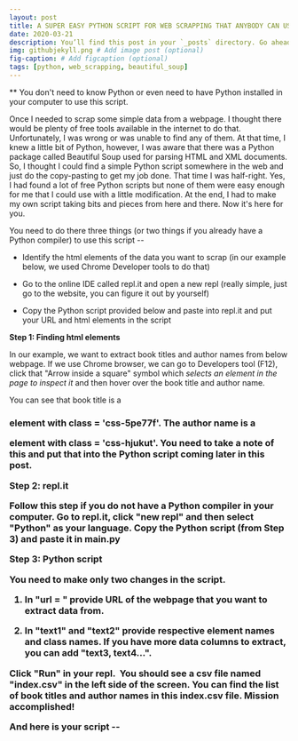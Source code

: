 ```yaml
---
layout: post
title: A SUPER EASY PYTHON SCRIPT FOR WEB SCRAPPING THAT ANYBODY CAN USE
date: 2020-03-21 
description: You’ll find this post in your `_posts` directory. Go ahead and edit it and re-build the site to see your changes. # Add post description (optional)
img: githubjekyll.png # Add image post (optional)
fig-caption: # Add figcaption (optional)
tags: [python, web_scrapping, beautiful_soup]
---
```

** You don't need to know Python or even need to have Python installed in your computer to use this script.

Once I needed to scrap some simple data from a webpage. I thought there would be plenty of free tools available in the internet to do that. Unfortunately, I was wrong or was unable to find any of them. At that time, I knew a little bit of Python, however, I was aware that there was a Python package called Beautiful Soup used for parsing HTML and XML documents. So, I thought I could find a simple Python script somewhere in the web and just do the copy-pasting to get my job done. That time I was half-right. Yes, I had found a lot of free Python scripts but none of them were easy enough for me that I could use with a little modification. At the end, I had to make my own script taking bits and pieces from here and there. Now it's here for you.

You need to do there three things (or two things if you already have a Python compiler) to use this script --

- Identify the html elements of the data you want to scrap (in our example below, we used Chrome Developer tools to do that)

- Go to the online IDE called repl.it and open a new repl (really simple, just go to the website, you can figure it out by yourself)

- Copy the Python script provided below and paste into repl.it and put your URL and html elements in the script

**Step 1: Finding html elements**

In our example, we want to extract book titles and author names from below webpage. If we use Chrome browser, we can go to Developers tool (F12), click that "Arrow inside a square" symbol which *selects an element in the page to inspect it* and then hover over the book title and author name.

You can see that book title is a <h3> element with class = 'css-5pe77f'. The author name is a <p> element with class = 'css-hjukut'. You need to take a note of this and put that into the Python script coming later in this post.

**Step 2: repl.it**

Follow this step if you do not have a Python compiler in your computer. Go to repl.it, click "new repl" and then select "Python" as your language. Copy the Python script (from Step 3) and paste it in main.py

**Step 3: Python script**

You need to make only two changes in the script.

1. In "url = " provide URL of the webpage that you want to extract data from.

2. In "text1" and "text2" provide respective element names and class names. If you have more data columns to extract, you can add "text3, text4...".

Click "Run" in your repl.  You should see a csv file named "index.csv" in the left side of the screen. You can find the list of book titles and author names in this index.csv file. Mission accomplished!

And here is your script --